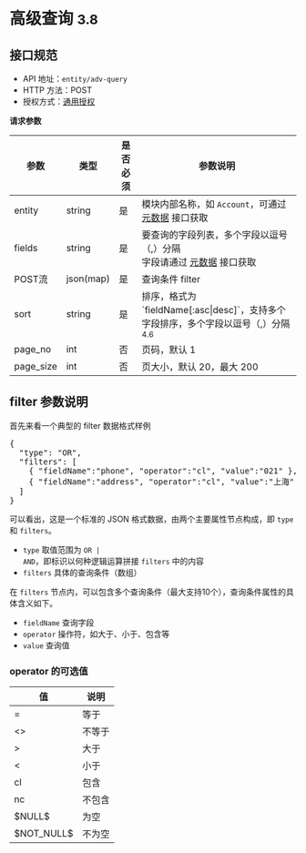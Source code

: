 # 高级查询  <small>3.8</small>

## 接口规范

- API 地址：`entity/adv-query`
- HTTP 方法：POST
- 授权方式：[通用授权](auth-intro.html)

**请求参数**
<table>
<thead>
	<tr>
		<th>参数</th>
		<th>类型</th>
		<th>是否必须</th>
		<th>参数说明</th>
	</tr>
</thead>
<tbody>
	<tr>
		<td>entity</td>
		<td>string</td>
		<td>是</td>
		<td>模块内部名称，如 <code>Account</code>，可通过 <a href="api-metadata.html">元数据</a> 接口获取</td>
	</tr>
	<tr>
		<td>fields</td>
		<td>string</td>
		<td>是</td>
		<td>要查询的字段列表，多个字段以逗号（,）分隔<br>字段请通过 <a href="api-metadata.html">元数据</a> 接口获取</td>
	</tr>
	<tr>
		<td>POST流</td>
		<td>json(map)</td>
		<td>是</td>
		<td>查询条件 filter</td>
	</tr>
	<tr>
		<td>sort</td>
		<td>string</td>
		<td>是</td>
		<td>排序，格式为 `fieldName[:asc|desc]`，支持多个字段排序，多个字段以逗号（,）分隔 <small>4.6</small></td>
	</tr>
	<tr>
		<td>page_no</td>
		<td>int</td>
		<td>否</td>
		<td>页码，默认 1</td>
	</tr>
    <tr>
		<td>page_size</td>
		<td>int</td>
		<td>否</td>
		<td>页大小，默认 20，最大 200</td>
	</tr>
</tbody>
</table>

## filter 参数说明

首先来看一个典型的 filter 数据格式样例

<pre>
{
  "type": "OR",
  "filters": [
    { "fieldName":"phone", "operator":"cl", "value":"021" },
    { "fieldName":"address", "operator":"cl", "value":"上海" }
  ]
}
</pre>

可以看出，这是一个标准的 JSON 格式数据，由两个主要属性节点构成，即 <code>type</code> 和 <code>filters</code>。

- <code>type</code> 取值范围为 <code>OR | AND</code>，即标识以何种逻辑运算拼接 <code>filters</code> 中的内容
- <code>filters</code> 具体的查询条件（数组）

在 <code>filters</code> 节点内，可以包含多个查询条件（最大支持10个），查询条件属性的具体含义如下。

- <code>fieldName</code> 查询字段
- <code>operator</code> 操作符，如大于、小于、包含等
- <code>value</code> 查询值

### operator 的可选值

<table>
<thead>
	<tr>
		<th>值</th>
		<th>说明</th>
	</tr>
</thead>
<tbody>
	<tr>
		<td>=</td>
		<td>等于</td>
	</tr>
	<tr>
		<td>&lt;&gt;</td>
		<td>不等于</td>
	</tr>
	<tr>
		<td>&gt;</td>
		<td>大于</td>
	</tr>
	<tr>
		<td>&lt;</td>
		<td>小于</td>
	</tr>
	<tr>
		<td>cl</td>
		<td>包含</td>
	</tr>
	<tr>
		<td>nc</td>
		<td>不包含</td>
	</tr>
	<tr>
		<td>$NULL$</td>
		<td>为空</td>
	</tr>
	<tr>
		<td>$NOT_NULL$</td>
		<td>不为空</td>
	</tr>
</tbody>
</table>